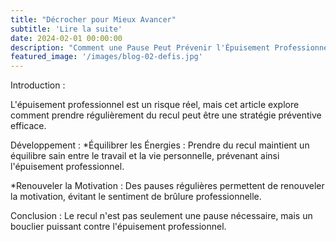 ```yaml
---
title: "Décrocher pour Mieux Avancer"
subtitle: 'Lire la suite'
date: 2024-02-01 00:00:00
description: "Comment une Pause Peut Prévenir l'Épuisement Professionnel. L'épuisement professionnel est un risque réel"
featured_image: '/images/blog-02-defis.jpg'
---
```

Introduction :

L'épuisement professionnel est un risque réel, mais cet article explore comment prendre régulièrement du recul peut être une stratégie préventive efficace.

Développement :
*Équilibrer les Énergies : Prendre du recul maintient un équilibre sain entre le travail et la vie personnelle, prévenant ainsi l'épuisement professionnel.

*Renouveler la Motivation : Des pauses régulières permettent de renouveler la motivation, évitant le sentiment de brûlure professionnelle.

Conclusion :
Le recul n'est pas seulement une pause nécessaire, mais un bouclier puissant contre l'épuisement professionnel.
